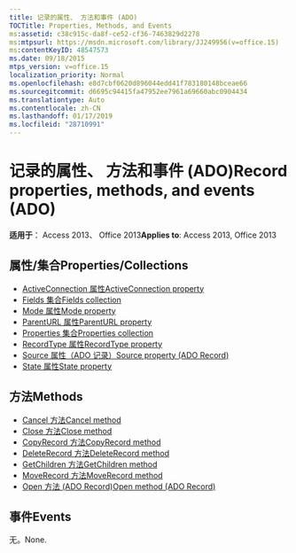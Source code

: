 ```yaml
---
title: 记录的属性、 方法和事件 (ADO)
TOCTitle: Properties, Methods, and Events
ms:assetid: c38c915c-da8f-ce52-cf36-7463829d2278
ms:mtpsurl: https://msdn.microsoft.com/library/JJ249956(v=office.15)
ms:contentKeyID: 48547573
ms.date: 09/18/2015
mtps_version: v=office.15
localization_priority: Normal
ms.openlocfilehash: e8d7cbf0620d896044edd41f783180148bceae66
ms.sourcegitcommit: d6695c94415fa47952ee7961a69660abc0904434
ms.translationtype: Auto
ms.contentlocale: zh-CN
ms.lasthandoff: 01/17/2019
ms.locfileid: "28710991"
---
```

# <a name="record-properties-methods-and-events-ado"></a><span data-ttu-id="5f5cc-102">记录的属性、 方法和事件 (ADO)</span><span class="sxs-lookup"><span data-stu-id="5f5cc-102">Record properties, methods, and events (ADO)</span></span>

<span data-ttu-id="5f5cc-103">**适用于**： Access 2013、 Office 2013</span><span class="sxs-lookup"><span data-stu-id="5f5cc-103">**Applies to**: Access 2013, Office 2013</span></span>

## <a name="propertiescollections"></a><span data-ttu-id="5f5cc-104">属性/集合</span><span class="sxs-lookup"><span data-stu-id="5f5cc-104">Properties/Collections</span></span>

- [<span data-ttu-id="5f5cc-105">ActiveConnection 属性</span><span class="sxs-lookup"><span data-stu-id="5f5cc-105">ActiveConnection property</span></span>](activeconnection-property-ado.md)
- [<span data-ttu-id="5f5cc-106">Fields 集合</span><span class="sxs-lookup"><span data-stu-id="5f5cc-106">Fields collection</span></span>](fields-collection-ado.md)
- [<span data-ttu-id="5f5cc-107">Mode 属性</span><span class="sxs-lookup"><span data-stu-id="5f5cc-107">Mode property</span></span>](mode-property-ado.md)
- [<span data-ttu-id="5f5cc-108">ParentURL 属性</span><span class="sxs-lookup"><span data-stu-id="5f5cc-108">ParentURL property</span></span>](parenturl-property-ado.md)
- [<span data-ttu-id="5f5cc-109">Properties 集合</span><span class="sxs-lookup"><span data-stu-id="5f5cc-109">Properties collection</span></span>](properties-collection-ado.md)
- [<span data-ttu-id="5f5cc-110">RecordType 属性</span><span class="sxs-lookup"><span data-stu-id="5f5cc-110">RecordType property</span></span>](recordtype-property-ado.md)
- [<span data-ttu-id="5f5cc-111">Source 属性（ADO 记录）</span><span class="sxs-lookup"><span data-stu-id="5f5cc-111">Source property (ADO Record)</span></span>](source-property-ado-record.md)
- [<span data-ttu-id="5f5cc-112">State 属性</span><span class="sxs-lookup"><span data-stu-id="5f5cc-112">State property</span></span>](state-property-ado.md)


## <a name="methods"></a><span data-ttu-id="5f5cc-113">方法</span><span class="sxs-lookup"><span data-stu-id="5f5cc-113">Methods</span></span>

- [<span data-ttu-id="5f5cc-114">Cancel 方法</span><span class="sxs-lookup"><span data-stu-id="5f5cc-114">Cancel method</span></span>](cancel-method-ado.md)
- [<span data-ttu-id="5f5cc-115">Close 方法</span><span class="sxs-lookup"><span data-stu-id="5f5cc-115">Close method</span></span>](close-method-ado.md)
- [<span data-ttu-id="5f5cc-116">CopyRecord 方法</span><span class="sxs-lookup"><span data-stu-id="5f5cc-116">CopyRecord method</span></span>](copyrecord-method-ado.md)
- [<span data-ttu-id="5f5cc-117">DeleteRecord 方法</span><span class="sxs-lookup"><span data-stu-id="5f5cc-117">DeleteRecord method</span></span>](deleterecord-method-ado.md)
- [<span data-ttu-id="5f5cc-118">GetChildren 方法</span><span class="sxs-lookup"><span data-stu-id="5f5cc-118">GetChildren method</span></span>](getchildren-method-ado.md)
- [<span data-ttu-id="5f5cc-119">MoveRecord 方法</span><span class="sxs-lookup"><span data-stu-id="5f5cc-119">MoveRecord method</span></span>](moverecord-method-ado.md)
- [<span data-ttu-id="5f5cc-120">Open 方法 (ADO Record)</span><span class="sxs-lookup"><span data-stu-id="5f5cc-120">Open method (ADO Record)</span></span>](open-method-ado-record.md)

## <a name="events"></a><span data-ttu-id="5f5cc-121">事件</span><span class="sxs-lookup"><span data-stu-id="5f5cc-121">Events</span></span>

<span data-ttu-id="5f5cc-122">无。</span><span class="sxs-lookup"><span data-stu-id="5f5cc-122">None.</span></span>

